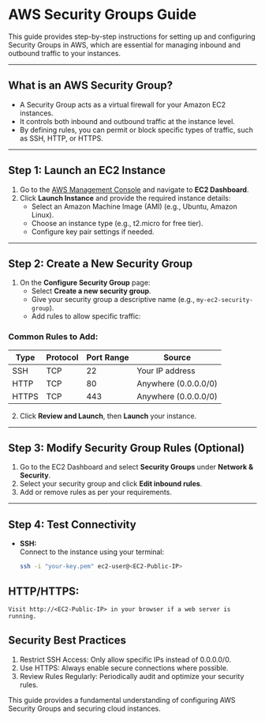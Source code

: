# AWS Security Groups Guide  

This guide provides step-by-step instructions for setting up and configuring Security Groups in AWS, which are essential for managing inbound and outbound traffic to your instances.

---

## **What is an AWS Security Group?**  
- A Security Group acts as a virtual firewall for your Amazon EC2 instances.  
- It controls both inbound and outbound traffic at the instance level.  
- By defining rules, you can permit or block specific types of traffic, such as SSH, HTTP, or HTTPS.

---

## **Step 1: Launch an EC2 Instance**  

1. Go to the [AWS Management Console](https://aws.amazon.com/console/) and navigate to **EC2 Dashboard**.  
2. Click **Launch Instance** and provide the required instance details:
   - Select an Amazon Machine Image (AMI) (e.g., Ubuntu, Amazon Linux).  
   - Choose an instance type (e.g., t2.micro for free tier).  
   - Configure key pair settings if needed.

---

## **Step 2: Create a New Security Group**  

1. On the **Configure Security Group** page:  
   - Select **Create a new security group**.  
   - Give your security group a descriptive name (e.g., `my-ec2-security-group`).  
   - Add rules to allow specific traffic:

### **Common Rules to Add:**  
| Type        | Protocol | Port Range | Source           |
|-------------|----------|------------|------------------|
| SSH         | TCP      | 22         | Your IP address  |
| HTTP        | TCP      | 80         | Anywhere (0.0.0.0/0) |
| HTTPS       | TCP      | 443        | Anywhere (0.0.0.0/0) |

2. Click **Review and Launch**, then **Launch** your instance.

---

## **Step 3: Modify Security Group Rules (Optional)**  

1. Go to the EC2 Dashboard and select **Security Groups** under **Network & Security**.  
2. Select your security group and click **Edit inbound rules**.  
3. Add or remove rules as per your requirements.

---

## **Step 4: Test Connectivity**  

- **SSH:**  
  Connect to the instance using your terminal:  
  ```bash
  ssh -i "your-key.pem" ec2-user@<EC2-Public-IP>

##  **HTTP/HTTPS:**
    Visit http://<EC2-Public-IP> in your browser if a web server is running.

##  **Security Best Practices**
1. Restrict SSH Access: Only allow specific IPs instead of 0.0.0.0/0.
2. Use HTTPS: Always enable secure connections where possible.
3. Review Rules Regularly: Periodically audit and optimize your security rules.

This guide provides a fundamental understanding of configuring AWS Security Groups and securing cloud instances.